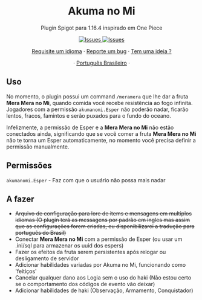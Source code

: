 <h1 align="center">Akuma no Mi</h1>

  <p align="center">Plugin Spigot para 1.16.4 inspirado em One Piece</p>

  <p align="center">
     <a href="https://github.com/rafaelfaustini/akumanomi/issues">
      <img alt="Issues" src="https://img.shields.io/github/issues/rafaelfaustini/akumanomi?color=f44336" />
    </a>
     <a href="https://github.com/rafaelfaustini/akumanomi/pulls">
      <img alt="Issues" src="https://img.shields.io/github/issues-pr/rafaelfaustini/akumanomi?color=f44336" />
    </a>
  </p>
  <p align="center">
   <a href="https://github.com/rafaelfaustini/akumanomi/issues/new?assignees=rafaelfaustini&labels=Documentation%2C+Translation&template=new-language-request.md&title=%5Btranslation%5D">Requisite um idioma</a>
     ·
    <a href="https://github.com/rafaelfaustini/akumanomi/issues/new?assignees=&labels=Bug+Fix&template=bug_report.md&title=%5Bbugfix%5D">Reporte um bug</a>
     ·
    <a href="https://github.com/rafaelfaustini/akumanomi/issues/new?assignees=&labels=feature&template=feature_request.md&title=%5Bfeature%5D">Tem uma ideia ?</a>
  </p>
  <p align="center">
    ·
    <a href="/docs/readme_pt-BR.md">Português Brasileiro</a>
    ·
  </p>

## Uso

No momento, o plugin possui um command `/meramera` que lhe dar a fruta **Mera Mera no Mi**, quando comida você recebe resistência ao fogo infinita.
Jogadores com a permissão `akumanomi.Esper` não poderão nadar, ficarão lentos, fracos, famintos e serão puxados para o fundo do oceano.

Infelizmente, a permissão de Esper e a **Mera Mera no Mi** não estão conectados ainda, significando que se você comer a fruta **Mera Mera no Mi** não te torna um Esper automaticamente, no momento você precisa definir a permissão manualmente.

## Permissões

`akumanomi.Esper` - Faz com que o usuário não possa mais nadar

## A fazer

- ~~Arquivo de configuração para lore de items e mensagens em multiplos idiomas (O plugin terá as messagens por padrão em ingles mas assim que as configurações forem criadas, eu disponibilizarei a tradução para português do Brasil)~~
- Conectar **Mera Mera no Mi** com a permissão de Esper (ou usar um .ini/sql para armazenar os uuid dos espers)
- Fazer os efeitos da fruta serem persistentes após relogar ou desligamento de servidor
- Adicionar habilidades variadas por Akuma no Mi, funcionando como 'feitiços'
- Cancelar qualquer dano aos Logia sem o uso do haki (Não estou certo se o comportamento dos códigos de evento vão deixar)
- Adicionar habilidades de haki (Observação, Armamento, Conquistador)
